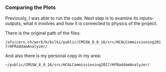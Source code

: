 ### Comparing the Plots

Previously, I was able to run the code. Next step is to examine its inputs-outputs, what it involves and how it is connected to physics of the project.

There is the original path of the files:

```/afs/cern.ch/work/b/bilki/public/CMSSW_8_0_16/src/HCALCommissioning2017/HFRaddamAnalyzer/```

And also there is my personal copy in my area:

```~/public/CMSSW_8_0_16/src/HCALCommissioning2017/HFRaddamAnalyzer/```

